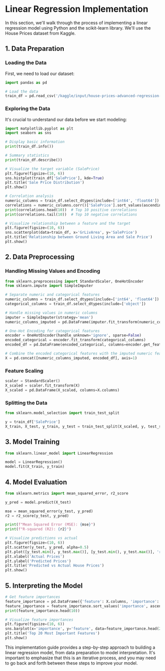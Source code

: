 # Linear Regression Implementation

In this section, we'll walk through the process of implementing a linear regression model using Python and the scikit-learn library. We'll use the House Prices dataset from Kaggle.

## 1. Data Preparation

### Loading the Data

First, we need to load our dataset:

```python
import pandas as pd

# Load the data
train_df = pd.read_csv('/kaggle/input/house-prices-advanced-regression-techniques/train.csv')
```

### Exploring the Data

It's crucial to understand our data before we start modeling:

```python
import matplotlib.pyplot as plt
import seaborn as sns

# Display basic information
print(train_df.info())

# Summary statistics
print(train_df.describe())

# Visualize the target variable (SalePrice)
plt.figure(figsize=(10, 6))
sns.histplot(train_df['SalePrice'], kde=True)
plt.title('Sale Price Distribution')
plt.show()

# Correlation analysis
numeric_columns = train_df.select_dtypes(include=['int64', 'float64'])
correlations = numeric_columns.corr()['SalePrice'].sort_values(ascending=False)
print(correlations.head(10))  # Top 10 positive correlations
print(correlations.tail(10))  # Top 10 negative correlations

# Visualize relationship between a feature and the target
plt.figure(figsize=(10, 6))
sns.scatterplot(data=train_df, x='GrLivArea', y='SalePrice')
plt.title('Relationship between Ground Living Area and Sale Price')
plt.show()
```

## 2. Data Preprocessing

### Handling Missing Values and Encoding

```python
from sklearn.preprocessing import StandardScaler, OneHotEncoder
from sklearn.impute import SimpleImputer

# Separate numeric and categorical features
numeric_columns = train_df.select_dtypes(include=['int64', 'float64'])
categorical_columns = train_df.select_dtypes(include=['object'])

# Handle missing values in numeric columns
imputer = SimpleImputer(strategy='mean')
numeric_columns_imputed = pd.DataFrame(imputer.fit_transform(numeric_columns), columns=numeric_columns.columns)

# One-Hot Encoding for categorical features
encoder = OneHotEncoder(handle_unknown='ignore', sparse=False)
encoded_categorical = encoder.fit_transform(categorical_columns)
encoded_df = pd.DataFrame(encoded_categorical, columns=encoder.get_feature_names_out(categorical_columns.columns))

# Combine the encoded categorical features with the imputed numeric features
X = pd.concat([numeric_columns_imputed, encoded_df], axis=1)
```

### Feature Scaling

```python
scaler = StandardScaler()
X_scaled = scaler.fit_transform(X)
X_scaled = pd.DataFrame(X_scaled, columns=X.columns)
```

### Splitting the Data

```python
from sklearn.model_selection import train_test_split

y = train_df['SalePrice']
X_train, X_test, y_train, y_test = train_test_split(X_scaled, y, test_size=0.2, random_state=42)
```

## 3. Model Training

```python
from sklearn.linear_model import LinearRegression

model = LinearRegression()
model.fit(X_train, y_train)
```

## 4. Model Evaluation

```python
from sklearn.metrics import mean_squared_error, r2_score

y_pred = model.predict(X_test)

mse = mean_squared_error(y_test, y_pred)
r2 = r2_score(y_test, y_pred)

print(f"Mean Squared Error (MSE): {mse}")
print(f"R-squared (R2): {r2}")

# Visualize predictions vs actual
plt.figure(figsize=(10, 6))
plt.scatter(y_test, y_pred, alpha=0.5)
plt.plot([y_test.min(), y_test.max()], [y_test.min(), y_test.max()], 'r--', lw=2)
plt.xlabel('Actual Prices')
plt.ylabel('Predicted Prices')
plt.title('Predicted vs Actual House Prices')
plt.show()
```

## 5. Interpreting the Model

```python
# Get feature importances
feature_importance = pd.DataFrame({'feature': X.columns, 'importance': abs(model.coef_)})
feature_importance = feature_importance.sort_values('importance', ascending=False)
print(feature_importance.head(10))

# Visualize feature importances
plt.figure(figsize=(10, 6))
sns.barplot(x='importance', y='feature', data=feature_importance.head(20))
plt.title('Top 20 Most Important Features')
plt.show()
```

This implementation guide provides a step-by-step approach to building a linear regression model, from data preparation to model interpretation. It's important to emphasize that this is an iterative process, and you may need to go back and forth between these steps to improve your model.

